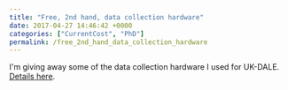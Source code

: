 ```yaml
---
title: "Free, 2nd hand, data collection hardware"
date: 2017-04-27 14:46:42 +0000
categories: ["CurrentCost", "PhD"]
permalink: /free_2nd_hand_data_collection_hardware
---
```

I'm giving away some of the data collection hardware I used for UK-DALE.
[Details
here](https://groups.google.com/forum/#!topic/energy-disaggregation/cEJgL-G1I8Q).

